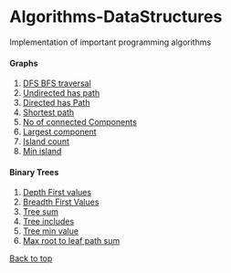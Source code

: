 # Algorithms-DataStructures
Implementation of important programming algorithms

#### Graphs
1. [DFS BFS traversal](https://github.com/mohd-muzamil/Algorithms-DataStructures/blob/main/graphs/DFS_BFS_traversal.js)
1. [Undirected has path](https://github.com/mohd-muzamil/Algorithms-DataStructures/blob/main/graphs/UndirectedPath.js)
1. [Directed has Path](https://github.com/mohd-muzamil/Algorithms-DataStructures/blob/main/graphs/HasPath.js)
1. [Shortest path](https://github.com/mohd-muzamil/Algorithms-DataStructures/blob/main/graphs/ShortestPath.js)
1. [No of connected Components](https://github.com/mohd-muzamil/Algorithms-DataStructures/blob/main/graphs/ConnectedComponents.js)
1. [Largest component](https://github.com/mohd-muzamil/Algorithms-DataStructures/blob/main/graphs/LargestComponent.js)
1. [Island count](https://github.com/mohd-muzamil/Algorithms-DataStructures/blob/main/graphs/IslandCount.js)
1. [Min island](https://github.com/mohd-muzamil/Algorithms-DataStructures/blob/main/graphs/MinimumIsland.js)

#### Binary Trees
1. [Depth First values](https://github.com/mohd-muzamil/Algorithms-DataStructures/blob/main/BinaryTree/DepthFirstValues.js)
1. [Breadth First Values](https://github.com/mohd-muzamil/Algorithms-DataStructures/blob/main/BinaryTree/BreadthFirstValues.js)
1. [Tree sum](https://github.com/mohd-muzamil/Algorithms-DataStructures/blob/main/BinaryTree/TreeSum.js)
1. [Tree includes](https://github.com/mohd-muzamil/Algorithms-DataStructures/blob/main/BinaryTree/TreeIncludes.js)
1. [Tree min value](https://github.com/mohd-muzamil/Algorithms-DataStructures/blob/main/BinaryTree/TreeMinValue.js)
1. [Max root to leaf path sum](https://github.com/mohd-muzamil/Algorithms-DataStructures/blob/main/BinaryTree/MaxRootToLeafPathSum.js)


<a href="#top">Back to top</a>
